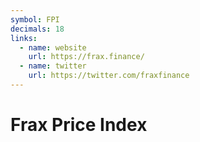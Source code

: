 ```yaml
---
symbol: FPI
decimals: 18
links:
  - name: website
    url: https://frax.finance/
  - name: twitter
    url: https://twitter.com/fraxfinance
---
```


# Frax Price Index
